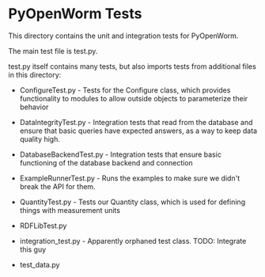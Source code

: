 PyOpenWorm Tests
================

This directory contains the unit and integration tests for PyOpenWorm.

The main test file is test.py.  

test.py itself contains many tests, but also imports tests from additional files
in this directory:

* ConfigureTest.py - Tests for the Configure class, which provides
  functionality to modules to allow outside objects to parameterize their
  behavior
* DataIntegrityTest.py - Integration tests that read from the database and
  ensure that basic queries have expected answers, as a way to keep data quality
  high.
* DatabaseBackendTest.py - Integration tests that ensure basic functioning of
  the database backend and connection
* ExampleRunnerTest.py - Runs the examples to make sure we didn't break the API
  for them.
* QuantityTest.py - Tests our Quantity class, which is used for defining things
  with measurement units
* RDFLibTest.py

* integration_test.py - Apparently orphaned test class.  TODO: Integrate this guy
* test_data.py
